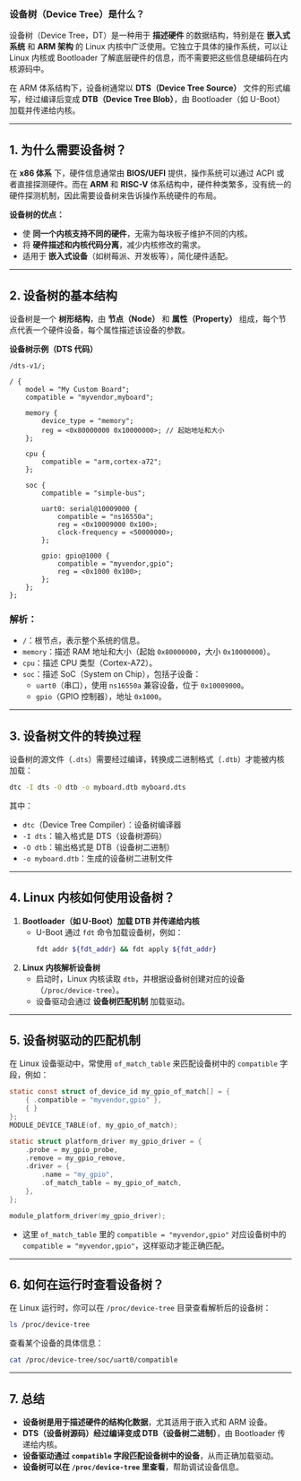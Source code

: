 ### 设备树（Device Tree）是什么？

设备树（Device Tree，DT）是一种用于 **描述硬件** 的数据结构，特别是在 **嵌入式系统** 和 **ARM 架构** 的 Linux
内核中广泛使用。它独立于具体的操作系统，可以让 Linux 内核或 Bootloader 了解底层硬件的信息，而不需要把这些信息硬编码在内核源码中。

在 ARM 体系结构下，设备树通常以 **DTS（Device Tree Source）** 文件的形式编写，经过编译后变成 **DTB（Device Tree Blob）**，由
Bootloader（如 U-Boot）加载并传递给内核。

---

## 1. 为什么需要设备树？

在 **x86 体系** 下，硬件信息通常由 **BIOS/UEFI** 提供，操作系统可以通过 ACPI 或者直接探测硬件。而在 **ARM** 和 **RISC-V**
体系结构中，硬件种类繁多，没有统一的硬件探测机制，因此需要设备树来告诉操作系统硬件的布局。

**设备树的优点：**

- 使 **同一个内核支持不同的硬件**，无需为每块板子维护不同的内核。
- 将 **硬件描述和内核代码分离**，减少内核修改的需求。
- 适用于 **嵌入式设备**（如树莓派、开发板等），简化硬件适配。

---

## 2. 设备树的基本结构

设备树是一个 **树形结构**，由 **节点（Node）** 和 **属性（Property）** 组成，每个节点代表一个硬件设备，每个属性描述该设备的参数。

**设备树示例（DTS 代码）**

```dts
/dts-v1/;

/ {
	model = "My Custom Board";
	compatible = "myvendor,myboard";

	memory {
		device_type = "memory";
		reg = <0x80000000 0x10000000>; // 起始地址和大小
	};

	cpu {
		compatible = "arm,cortex-a72";
	};

	soc {
		compatible = "simple-bus";

		uart0: serial@10009000 {
			compatible = "ns16550a";
			reg = <0x10009000 0x100>;
			clock-frequency = <50000000>;
		};

		gpio: gpio@1000 {
			compatible = "myvendor,gpio";
			reg = <0x1000 0x100>;
		};
	};
};
```

### 解析：

- `/`：根节点，表示整个系统的信息。
- `memory`：描述 RAM 地址和大小（起始 `0x80000000`，大小 `0x10000000`）。
- `cpu`：描述 CPU 类型（Cortex-A72）。
- `soc`：描述 SoC（System on Chip），包括子设备：
    - `uart0`（串口），使用 `ns16550a` 兼容设备，位于 `0x10009000`。
    - `gpio`（GPIO 控制器），地址 `0x1000`。

---

## 3. 设备树文件的转换过程

设备树的源文件（`.dts`）需要经过编译，转换成二进制格式（`.dtb`）才能被内核加载：

```sh
dtc -I dts -O dtb -o myboard.dtb myboard.dts
```

其中：

- `dtc`（Device Tree Compiler）：设备树编译器
- `-I dts`：输入格式是 DTS（设备树源码）
- `-O dtb`：输出格式是 DTB（设备树二进制）
- `-o myboard.dtb`：生成的设备树二进制文件

---

## 4. Linux 内核如何使用设备树？

1. **Bootloader（如 U-Boot）加载 DTB 并传递给内核**
    - U-Boot 通过 `fdt` 命令加载设备树，例如：
      ```sh
      fdt addr ${fdt_addr} && fdt apply ${fdt_addr}
      ```
2. **Linux 内核解析设备树**
    - 启动时，Linux 内核读取 `dtb`，并根据设备树创建对应的设备（`/proc/device-tree`）。
    - 设备驱动会通过 **设备树匹配机制** 加载驱动。

---

## 5. 设备树驱动的匹配机制

在 Linux 设备驱动中，常使用 `of_match_table` 来匹配设备树中的 `compatible` 字段，例如：

```c
static const struct of_device_id my_gpio_of_match[] = {
    { .compatible = "myvendor,gpio" },
    { }
};
MODULE_DEVICE_TABLE(of, my_gpio_of_match);

static struct platform_driver my_gpio_driver = {
    .probe = my_gpio_probe,
    .remove = my_gpio_remove,
    .driver = {
        .name = "my_gpio",
        .of_match_table = my_gpio_of_match,
    },
};

module_platform_driver(my_gpio_driver);
```

- 这里 `of_match_table` 里的 `compatible = "myvendor,gpio"` 对应设备树中的 `compatible = "myvendor,gpio"`，这样驱动才能正确匹配。

---

## 6. 如何在运行时查看设备树？

在 Linux 运行时，你可以在 `/proc/device-tree` 目录查看解析后的设备树：

```sh
ls /proc/device-tree
```

查看某个设备的具体信息：

```sh
cat /proc/device-tree/soc/uart0/compatible
```

---

## 7. 总结

- **设备树是用于描述硬件的结构化数据**，尤其适用于嵌入式和 ARM 设备。
- **DTS（设备树源码）经过编译变成 DTB（设备树二进制）**，由 Bootloader 传递给内核。
- **设备驱动通过 `compatible` 字段匹配设备树中的设备**，从而正确加载驱动。
- **设备树可以在 `/proc/device-tree` 里查看**，帮助调试设备信息。
